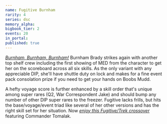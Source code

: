 ```yaml
---
name: Fugitive Burnham
rarity: 4
series: dsc
memory_alpha:
bigbook_tier: 2
events: 20
in_portal:
published: true
---
```


[_Burnham, Burnham, Burnham!_](https://www.youtube.com/watch?v=2GQM86urTco&t=13) Burnham Brady strikes again with another top shelf crew including the first showing of MED from the character to get her on the scoreboard across all six skills. As the only variant with any appreciable DIP, she'll have shuttle duty on lock and makes for a fine event pack consolation prize if you need to get your hands on Boobs Mudd.

A hefty voyage score is further enhanced by a skill order that's unique among super rares (Q2, War Correspondent Jake) and should bump any number of other DIP super rares to the freezer. Fugitive lacks frills, but hits the base/voyage/event triad like several of her other versions and has the right skill set for her situation. Now  [_enjoy this Fugitive/Trek crossover_](https://www.youtube.com/watch?v=DKRI59YSow4)  featuring Commander Tomalak.
